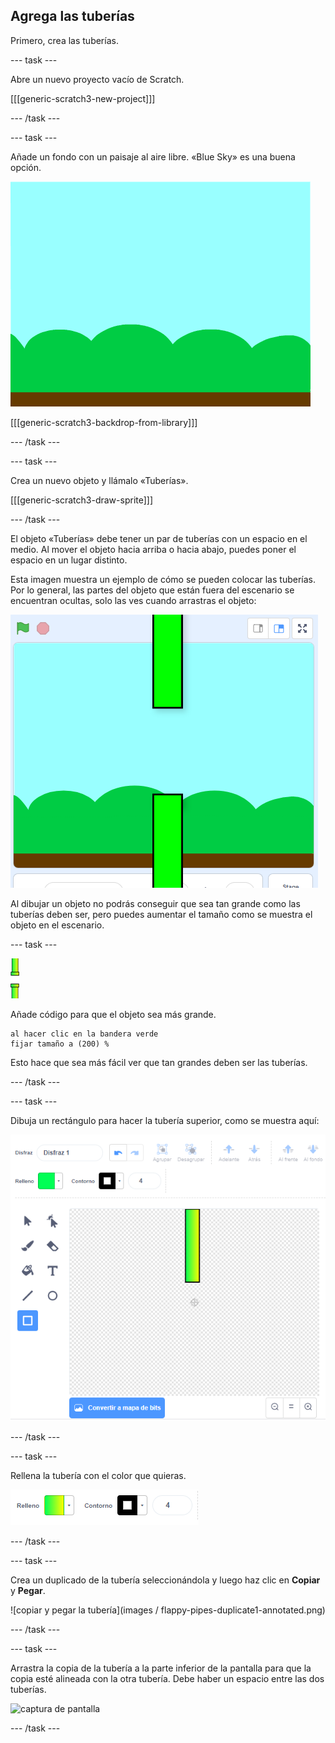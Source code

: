 ## Agrega las tuberías

Primero, crea las tuberías.

\--- task \---

Abre un nuevo proyecto vacío de Scratch.

[[[generic-scratch3-new-project]]]

\--- /task \---

\--- task \---

Añade un fondo con un paisaje al aire libre. «Blue Sky» es una buena opción.

![captura de pantalla](images/flappy-stage.png)

[[[generic-scratch3-backdrop-from-library]]]

\--- /task \---

\--- task \---

Crea un nuevo objeto y llámalo «Tuberías».

[[[generic-scratch3-draw-sprite]]]

\--- /task \---

El objeto «Tuberías» debe tener un par de tuberías con un espacio en el medio. Al mover el objeto hacia arriba o hacia abajo, puedes poner el espacio en un lugar distinto.

Esta imagen muestra un ejemplo de cómo se pueden colocar las tuberías. Por lo general, las partes del objeto que están fuera del escenario se encuentran ocultas, solo las ves cuando arrastras el objeto:

![captura de pantalla](images/flappy-pipes-position.png)

Al dibujar un objeto no podrás conseguir que sea tan grande como las tuberías deben ser, pero puedes aumentar el tamaño como se muestra el objeto en el escenario.

\--- task \---

![objeto tuberías](images/pipes-sprite.png)

Añade código para que el objeto sea más grande.

```blocks3
al hacer clic en la bandera verde
fijar tamaño a (200) %
```

Esto hace que sea más fácil ver que tan grandes deben ser las tuberías.

\--- /task \---

\--- task \---

Dibuja un rectángulo para hacer la tubería superior, como se muestra aquí:

![rectángulo para la tubería](images/flappy-pipes-rectangle.png)

\--- /task \---

\--- task \---

Rellena la tubería con el color que quieras.

![rellena el rectángulo](images/flappy-pipes-fill-rectangle.png)

\--- /task \---

\--- task \---

Crea un duplicado de la tubería seleccionándola y luego haz clic en **Copiar** y **Pegar**.

![copiar y pegar la tubería](images / flappy-pipes-duplicate1-annotated.png)

\--- /task \---

\--- task \---

Arrastra la copia de la tubería a la parte inferior de la pantalla para que la copia esté alineada con la otra tubería. Debe haber un espacio entre las dos tuberías.

![captura de pantalla](imagen/flappy-pipes-duplicate2.png)

\--- /task \---